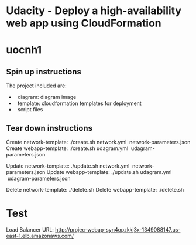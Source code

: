 # Udacity - Deploy a high-availability web app using CloudFormation
# uocnh1

## Spin up instructions
The project included are:
-   diagram: diagram image
-   template: cloudformation templates for deployment
-   script files

## Tear down instructions
Create network-template: ./create.sh <name-network> network.yml  network-parameters.json
Create webapp-template: ./create.sh <name-webapp> udagram.yml  udagram-parameters.json

Update network-template: ./update.sh <name-network> network.yml  network-parameters.json
Update webapp-template: ./update.sh <name-webapp> udagram.yml  udagram-parameters.json

Delete network-template: ./delete.sh
Delete webapp-template: ./delete.sh
# Test
Load Balancer URL: http://projec-webap-syn4opzkkj3x-1349088147.us-east-1.elb.amazonaws.com/

